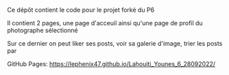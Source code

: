 Ce dépôt contient le code pour le projet forké du P6

Il contient 2 pages, une page d'acceuil ainsi qu'une page de profil du photographe sélectionné

Sur ce dernier on peut liker ses posts, voir sa galerie d'image, trier les posts par

GitHub Pages: https://lephenix47.github.io/Lahouiti_Younes_6_28092022/
